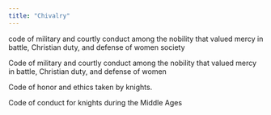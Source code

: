 ```yaml
---
title: "Chivalry"
---
```

code of military and courtly conduct among the nobility that valued mercy in battle, Christian duty, and defense of women 
society

Code of military and courtly conduct among the nobility that valued mercy in battle, Christian duty, and defense of women

Code of honor and ethics taken by knights.

Code of conduct for knights during the Middle Ages

